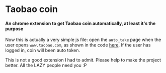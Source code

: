 Taobao coin
=========

<h4>An chrome extension to get Taobao coin automatically, at least it's the purpose</h4>

Now this is actually a very simple js file: open the ```auto_take``` page when the user opens ```www.taobao.com```, as shown in the code <a href="https://github.com/westlinkin/Taobao-coin/blob/master/get_coin.js">here</a>. If the user has logged in, coin will been auto token.

This is not a good extension I had to admit. Please help to make the project better. All the LAZY people need you :P
